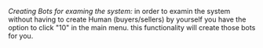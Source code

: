 *Creating Bots for examing the system:*
in order to examin the system without having to create Human (buyers/sellers) by yourself
you have the option to click "10" in the main menu. 
this functionality will create those bots for you.
